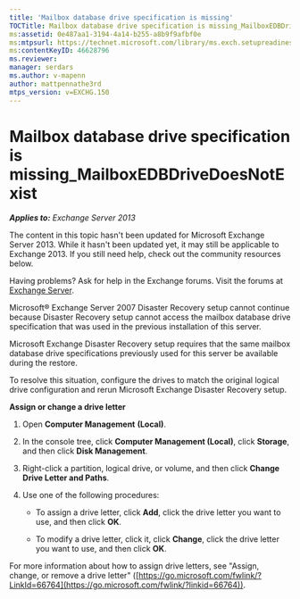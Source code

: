 ```yaml
---
title: 'Mailbox database drive specification is missing'
TOCTitle: Mailbox database drive specification is missing_MailboxEDBDriveDoesNotExist
ms:assetid: 0e487aa1-3194-4a14-b255-a8b9f9afbf0e
ms:mtpsurl: https://technet.microsoft.com/library/ms.exch.setupreadiness.mailboxedbdrivedoesnotexist(v=EXCHG.150)
ms:contentKeyID: 46628796
ms.reviewer: 
manager: serdars
ms.author: v-mapenn
author: mattpennathe3rd
mtps_version: v=EXCHG.150
---
```


# Mailbox database drive specification is missing\_MailboxEDBDriveDoesNotExist

_**Applies to:** Exchange Server 2013_

The content in this topic hasn't been updated for Microsoft Exchange Server 2013. While it hasn't been updated yet, it may still be applicable to Exchange 2013. If you still need help, check out the community resources below.

Having problems? Ask for help in the Exchange forums. Visit the forums at [Exchange Server](https://go.microsoft.com/fwlink/p/?linkid=60612).

Microsoft® Exchange Server 2007 Disaster Recovery setup cannot continue because Disaster Recovery setup cannot access the mailbox database drive specification that was used in the previous installation of this server.

Microsoft Exchange Disaster Recovery setup requires that the same mailbox database drive specifications previously used for this server be available during the restore.

To resolve this situation, configure the drives to match the original logical drive configuration and rerun Microsoft Exchange Disaster Recovery setup.

**Assign or change a drive letter**

1. Open **Computer Management** **(Local)**.

2. In the console tree, click **Computer Management (Local)**, click **Storage**, and then click **Disk Management**.

3. Right-click a partition, logical drive, or volume, and then click **Change Drive Letter and Paths**.

4. Use one of the following procedures:

      - To assign a drive letter, click **Add**, click the drive letter you want to use, and then click **OK**.

      - To modify a drive letter, click it, click **Change**, click the drive letter you want to use, and then click **OK**.

For more information about how to assign drive letters, see "Assign, change, or remove a drive letter" ([https://go.microsoft.com/fwlink/?LinkId=66764](https://go.microsoft.com/fwlink/?linkid=66764)).
